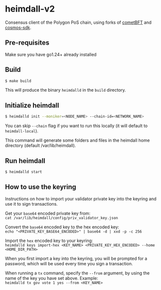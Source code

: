 # heimdall-v2

Consensus client of the Polygon PoS chain,
using forks of [cometBFT](https://github.com/0xPolygon/cometBFT) and [cosmos-sdk](https://github.com/0xPolygon/cosmos-sdk).

## Pre-requisites

Make sure you have go1.24+ already installed

## Build
```bash 
$ make build
```
This will produce the binary `heimdalld` in the `build` directory.

## Initialize heimdall
```bash 
$ heimdalld init --moniker=<NODE_NAME> --chain-id=<NETWORK_NAME>
```
You can skip `--chain` flag if you want to run this locally (it will default to `heimdall-local`).

This command will generate some folders and files in the heimdall home directory (default /var/lib/heimdall).

## Run heimdall
```bash 
$ heimdalld start
```

## How to use the keyring

Instructions on how to import your validator private key into the keyring and use it to sign transactions.

Get your `base64` encoded private key from:  
`cat /var/lib/heimdall/config/priv_validator_key.json`

Convert the `base64` encoded key to the hex encoded key:  
`echo "<PRIVATE_KEY_BASE64_ENCODED>" | base64 -d | xxd -p -c 256`

Import the `hex` encoded key to your keyring:  
`heimdalld keys import-hex <KEY_NAME> <PRIVATE_KEY_HEX_ENCODED> --home <HOME_DIR_PATH>`

When you first import a key into the keyring, you will be prompted for a password, which will be used every time you sign a transaction.

When running a `tx` command, specify the `--from` argument, by using the name of the key you have set above. Example:  
`heimdalld tx gov vote 1 yes --from <KEY_NAME>`
